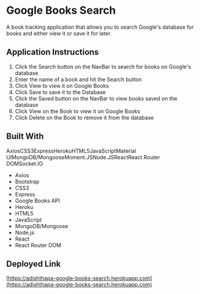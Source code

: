 # Google Books Search

A book tracking application that allows you to search Google's database for books and either view it or save it for later. 

## Application Instructions

1. Click the Search button on the NavBar to search for books on Google's database
2. Enter the name of a book and hit the Search button
3. Click View to view it on Google Books
4. Click Save to save it to the Database
5. Click the Saved button on the NavBar to view books saved on the database
6. Click View on the Book to view it on Google Books
7. Click Delete on the Book to remove it from the database

## Built With


AxiosCSS3ExpressHerokuHTML5JavaScriptMaterial UIMongoDB/MongooseMoment.JSNode.JSReactReact Router DOMSocket.IO

- Axios
- Bootstrap
- CSS3
- Express
- Google Books API
- Heroku
- HTML5
- JavaScript
- MongoDB/Mongoose
- Node.js
- React
- React Router DOM

## Deployed Link

[https://adishthapa-google-books-search.herokuapp.com](https://adishthapa-google-books-search.herokuapp.com)

